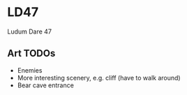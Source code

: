 # LD47
Ludum Dare 47

## Art TODOs

 - Enemies
 - More interesting scenery, e.g. cliff (have to walk around)
 - Bear cave entrance
